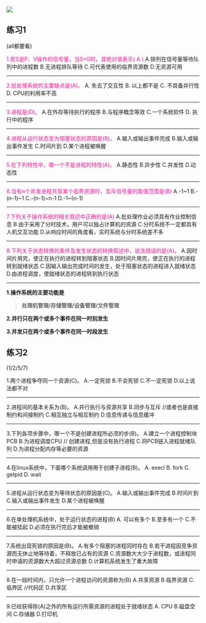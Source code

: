 <img src="https://counter.seku.su/cmoe?name=hiiragi_ansuke_learning&theme=r34"/>

## **练习1**

(all都要看)

<font color=Deeppink>1.若S是P、V操作的信号量，当S<0时，其绝对值表示( A )</font>
A.排列在信号量等待队列中的进程数
B.无进程排队等待
C.可代表使用的临界资源数
D.无资源可用

****

<font color=Deeppink>2.批处理系统的主要缺点是(A)。</font>
A. 失去了交互性
B. 以上都不是
C. 不具备并行性
D. CPU的利用率不高

****

<font color=Deeppink>3.进程是(D)。</font>
A.在外存等待执行的程序
B.与程序概念等效
C.一个系统软件
D. 执行中的程序

****

<font color=Deeppink>4.进程从运行状态变为阻塞状态的原因是(B)。</font>
A.输入或输出事件完成
B.输入或输出事件发生
C.时间片到
D.某个进程被唤醒

****

<font color=Deeppink>5.在下列特性中，哪一个不是进程的特性(A)。</font>
A.静态性
B.异步性
C.并发性
D.动态性

****

<font color=Deeppink>6.当有n个并发进程共享某个临界资源时，互斥信号量的取值范围是(B)</font>
A.-1~1
B.-(n-1)~1
C.-(n-1)~n-1
D.-1~(n-1)

****

<font color=Deeppink>7.下列关于操作系统的相关叙述中正确的是(A)</font>
A.批处理作业必须具有作业控制信息
B.由于采用了分时技术，用户可以独占计算机的资源
C.分时系统不一定都具有人机交互功能
D.从响应时间的角度看，实时系统与分时系统差不多

****

<font color=Deeppink>8.下列关于状态转换的条件及发生状态的转换叙述中，说法错误的是(A)。</font>
A.因时间片用完，使正在执行的进程转到阻塞状态
B.因时间片用完，使正在执行的进程转到就绪状态
C.因输入输出完成时间的发生，处于阻塞状态的进程进入就绪状态
D.由进程调度，使就绪状态的进程转到执行状态

****

**1.操作系统的主要功能是**

>   **处理机管理/存储管理/设备管理/文件管理**

**2.并行只在两个或多个事件在同一时刻发生**

**3.并发只在两个或多个事件在同一时段发生**

## **练习2**

(1/2/5/7)

1.两个进程争夺同一个资源(C)。
A.一定死锁
B.不会死锁
C.不一定死锁
D.以上说法都不对

****

2.进程间的基本关系为(B)。
A.并行执行与资源共享
B.同步与互斥   //或者也是直接制约和间接制约
C.相互独立与相互制约
D.信息传递与信息缓冲

****

3.下列各项步骤中，哪一个不是创建进程所必须的步(B)。
A.建立一个进程控制块PCB
B.为进程调度CPU  // 创建进程,但是没有执行进程
C.将PCB链入进程就绪队列
D.为进程分配内存等必要的资源

****

4.在linux系统中，下面哪个系统调用用于创建子进程(B)。
A. execl
B. fork
C. getpid
D. wait

****

5.进程从运行状态变为等待状态的原因是(C)。
A.输入或输出事件完成
B.时间片到
C.输入或输出事件发生
D.某个进程被唤醒

****

6.在单处理机系统中，处于运行状态的进程(B)
A. 可以有多个
B.至多有一个
C.不能被挂起
D.必须在执行完后才能被撤销

****

7.系统出现死锁的原因是(B)。
A.有多个阻塞的进程同时存在
B.若干进程因竞争资源而无休止地等待着，不释放已占有的资源
C.资源数大大少于进程数，或进程同时申请的资源数大大超过资源总数
D.计算机系统发生了重大故障

****

8.在一段时间内，只允许一个进程访问的资源称为(B)
A.共享资源
B.临界资源
C.临界区   //代码区
D.共享区

****

9.已经获得除(A)之外的所有运行所需资源的进程处于就绪状态
A. CPU
B.磁盘空间
C.存储器
D.打印机

